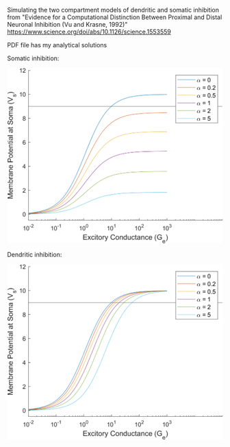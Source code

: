 Simulating the two compartment models of dendritic and somatic inhibition from "Evidence for a Computational Distinction Between Proximal and Distal Neuronal Inhibition (Vu and Krasne, 1992)" https://www.science.org/doi/abs/10.1126/science.1553559

PDF file has my analytical solutions

Somatic inhibition:

![q1 somatic inhibition](./q1_somatic_inhibition.png "q1_somatic_inhibition.png")

Dendritic inhibition:

![q2 dendritic inhibition](./q2_dendritic_inhibition.png "q2_dendritic_inhibition.png")



